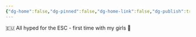 ```yaml
---
{"dg-home":false,"dg-pinned":false,"dg-home-link":false,"dg-publish":true,"tags":["dgblip"],"disabled rules":["yaml-title","yaml-title-alias","file-name-heading"],"title":"philipp on mastodon @ 2024-05-11","created-date":"2024-05-11T06:38:01","id":112421075768789700,"updated-date":"2025-05-02T08:50:44","dg-path":"blips/112421075768789704.md","permalink":"/blips/112421075768789704/","dgPassFrontmatter":true}
---
```



🇪🇺 All hyped for the ESC - first time with my girls 🥰




